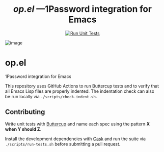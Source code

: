 <h1 align="center" style="border-bottom: none;">
    <b><i>op.el</i></b> &mdash;1Password integration for Emacs</small>
</h1>

<p align="center">
  <a href="https://github.com/renatgalimov/op.el/actions/workflows/test.yml?query=branch%3Amain"><img src="https://img.shields.io/github/actions/workflow/status/renatgalimov/op.el/test.yml?branch=main&style=for-the-badge&label=Run%20Unit%20Tests" alt="Run Unit Tests"></a>
</p>

![image](https://github.com/user-attachments/assets/c447023c-7bbd-42ce-9c5c-ccfdff24a417)

# op.el

1Password integration for Emacs

This repository uses GitHub Actions to run Buttercup tests and to verify that all Emacs Lisp files are properly indented. The indentation check can also be run locally via `./scripts/check-indent.sh`.

## Contributing

Write unit tests with [Buttercup](https://github.com/jorgenschaefer/emacs-buttercup) and name each spec using the pattern **X when Y should Z**.

Install the development dependencies with [Cask](https://cask.readthedocs.io/en/latest/) and run the suite via `./scripts/run-tests.sh` before submitting a pull request.
